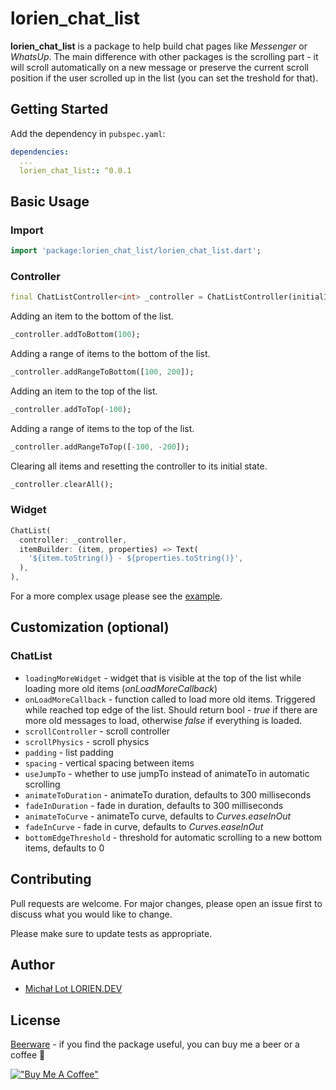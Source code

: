 # lorien_chat_list

**lorien_chat_list** is a package to help build chat pages like *Messenger* or *WhatsUp*. The main difference with other packages is the scrolling part - it will scroll automatically on a new message or preserve the current scroll position if the user scrolled up in the list (you can set the treshold for that).

## Getting Started

Add the dependency in `pubspec.yaml`:

```yaml
dependencies:
  ...
  lorien_chat_list:: ^0.0.1
```

## Basic Usage

### Import
```dart
import 'package:lorien_chat_list/lorien_chat_list.dart';
```

### Controller
```dart
final ChatListController<int> _controller = ChatListController(initialItems: List<int>.generate(10, (index) => index));
```

Adding an item to the bottom of the list.
```dart
_controller.addToBottom(100);
```

Adding a range of items to the bottom of the list.
```dart
_controller.addRangeToBottom([100, 200]);
```

Adding an item to the top of the list.
```dart
_controller.addToTop(-100);
```

Adding a range of items to the top of the list.
```dart
_controller.addRangeToTop([-100, -200]);
```

Clearing all items and resetting the controller to its initial state.
```dart
_controller.clearAll();
```

### Widget
```dart
ChatList(
  controller: _controller,
  itemBuilder: (item, properties) => Text(
    '${item.toString()} - ${properties.toString()}',
  ),
),
```

For a more complex usage please see the [example](https://github.com/lorien-dev/chat_list/tree/master/example).

## Customization (optional)

### ChatList
- `loadingMoreWidget` - widget that is visible at the top of the list while loading more old items (*onLoadMoreCallback*)
- `onLoadMoreCallback` - function called to load more old items. Triggered while reached top edge of the list. Should return bool - *true* if there are more old messages to load, otherwise *false* if everything is loaded.
- `scrollController` - scroll controller
- `scrollPhysics` - scroll physics
- `padding` - list padding
- `spacing` - vertical spacing between items
- `useJumpTo` - whether to use jumpTo instead of animateTo in automatic scrolling
- `animateToDuration` - animateTo duration, defaults to 300 milliseconds
- `fadeInDuration` - fade in duration, defaults to 300 milliseconds
- `animateToCurve` - animateTo curve, defaults to *Curves.easeInOut*
- `fadeInCurve` - fade in curve, defaults to *Curves.easeInOut*
- `bottomEdgeThreshold` - threshold for automatic scrolling to a new bottom items, defaults to 0

## Contributing

Pull requests are welcome. For major changes, please open an issue first
to discuss what you would like to change.

Please make sure to update tests as appropriate.

## Author

- [Michał Lot LORIEN.DEV](https://github.com/lorien-dev)

## License

[Beerware](https://en.wikipedia.org/wiki/Beerware) - if you find the package useful, you can buy me a beer or a coffee 🍺

[!["Buy Me A Coffee"](https://www.buymeacoffee.com/assets/img/custom_images/orange_img.png)](https://buymeacoffee.com/lorien.dev)

